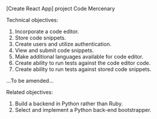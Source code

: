 [Create React App] project Code Mercenary

Technical objectives:
1. Incorporate a code editor.
2. Store code snippets.
3. Create users and utilize authentication.
4. View and submit code snippets.
5. Make additional languages available for code editor.
6. Create ability to run tests against the code editor code.
7. Create ability to run tests against stored code snippets.

...To be amended...


Related objectives:
1. Build a backend in Python rather than Ruby.
2. Select and implement a Python back-end bootstrapper.
